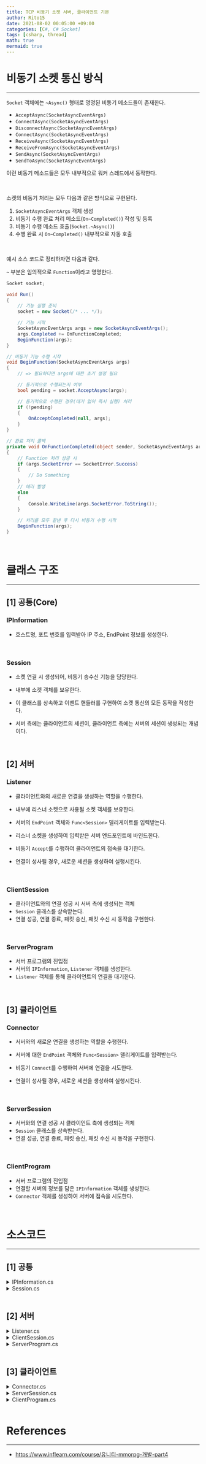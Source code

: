 ```yaml
---
title: TCP 비동기 소켓 서버, 클라이언트 기본
author: Rito15
date: 2021-08-02 00:05:00 +09:00
categories: [C#, C# Socket]
tags: [csharp, thread]
math: true
mermaid: true
---
```


# 비동기 소켓 통신 방식
---

`Socket` 객체에는 `~Async()` 형태로 명명된 비동기 메소드들이 존재한다.

- `AcceptAsync(SocketAsyncEventArgs)`
- `ConnectAsync(SocketAsyncEventArgs)`
- `DisconnectAsync(SocketAsyncEventArgs)`
- `ConnectAsync(SocketAsyncEventArgs)`
- `ReceiveAsync(SocketAsyncEventArgs)`
- `ReceiveFromAsync(SocketAsyncEventArgs)`
- `SendAsync(SocketAsyncEventArgs)`
- `SendToAsync(SocketAsyncEventArgs)`

이런 비동기 메소드들은 모두 내부적으로 워커 스레드에서 동작한다.

<br>

소켓의 비동기 처리는 모두 다음과 같은 방식으로 구현된다.

1. `SocketAsyncEventArgs` 객체 생성
2. 비동기 수행 완료 처리 메소드(`On~Completed()`) 작성 및 등록
3. 비동기 수행 메소드 호출(`Socket.~Async()`)
4. 수행 완료 시 `On~Completed()` 내부적으로 자동 호출

<br>

예시 소스 코드로 정리하자면 다음과 같다.

`~` 부분은 임의적으로 `Function`이라고 명명한다.

```cs
Socket socket;

void Run()
{
    // 기능 실행 준비
    socket = new Socket(/* ... */);

    // 기능 시작
    SocketAsyncEventArgs args = new SocketAsyncEventArgs();
    args.Completed += OnFunctionCompleted;
    BeginFunction(args);
}

// 비동기 기능 수행 시작
void BeginFunction(SocketAsyncEventArgs args)
{
    // => 필요하다면 args에 대한 초기 설정 필요

    // 동기적으로 수행되는지 여부
    bool pending = socket.AcceptAsync(args);

    // 동기적으로 수행된 경우(대기 없이 즉시 실행) 처리
    if (!pending)
    {
        OnAcceptCompleted(null, args);
    }
}

// 완료 처리 콜백
private void OnFunctionCompleted(object sender, SocketAsyncEventArgs args)
{
    // Function 처리 성공 시
    if (args.SocketError == SocketError.Success)
    {
        // Do Something
    }
    // 에러 발생
    else
    {
        Console.WriteLine(args.SocketError.ToString());
    }

    // 처리를 모두 끝낸 후 다시 비동기 수행 시작
    BeginFunction(args);
}
```

<br>

# 클래스 구조
---

## **[1] 공통(Core)**

### **IPInformation**
- 호스트명, 포트 번호를 입력받아 IP 주소, EndPoint 정보를 생성한다.

<br>

### **Session**
- 소켓 연결 시 생성되어, 비동기 송수신 기능을 담당한다.

- 내부에 소켓 객체를 보유한다.
- 이 클래스를 상속하고 이벤트 핸들러를 구현하여 소켓 통신의 모든 동작을 작성한다.
- 서버 측에는 클라이언트의 세션이, 클라이언트 측에는 서버의 세션이 생성되는 개념이다.

<br>


## **[2] 서버**

### **Listener**
- 클라이언트와의 새로운 연결을 생성하는 역할을 수행한다.

- 내부에 리스너 소켓으로 사용될 소켓 객체를 보유한다.
- 서버의 `EndPoint` 객체와 `Func<Session>` 델리게이트를 입력받는다.
- 리스너 소켓을 생성하여 입력받은 서버 엔드포인트에 바인드한다.
- 비동기 `Accept`를 수행하여 클라이언트의 접속을 대기한다.
- 연결이 성사될 경우, 새로운 세션을 생성하여 실행시킨다.

<br>

### **ClientSession**
- 클라이언트와의 연결 성공 시 서버 측에 생성되는 객체
- `Session` 클래스를 상속받는다.
- 연결 성공, 연결 종료, 패킷 송신, 패킷 수신 시 동작을 구현한다.

<br>

### **ServerProgram**
- 서버 프로그램의 진입점
- 서버의 `IPInformation`, `Listener` 객체를 생성한다.
- `Listener` 객체를 통해 클라이언트의 연결을 대기한다.

<br>


## **[3] 클라이언트**

### **Connector**
- 서버와의 새로운 연결을 생성하는 역할을 수행한다.

- 서버에 대한 `EndPoint` 객체와 `Func<Session>` 델리게이트를 입력받는다.
- 비동기 `Connect`를 수행하여 서버에 연결을 시도한다.
- 연결이 성사될 경우, 새로운 세션을 생성하여 실행시킨다.

<br>

### **ServerSession**
- 서버와의 연결 성공 시 클라이언트 측에 생성되는 객체
- `Session` 클래스를 상속받는다.
- 연결 성공, 연결 종료, 패킷 송신, 패킷 수신 시 동작을 구현한다.

<br>

### **ClientProgram**
- 서버 프로그램의 진입점
- 연결할 서버의 정보를 담은 `IPInformation` 객체를 생성한다.
- `Connector` 객체를 생성하여 서버에 접속을 시도한다.

<br>

# 소스코드
---

## **[1] 공통**

<details>
<summary markdown="span"> 
IPInformation.cs
</summary>

```cs
using System.Net;
using System.Net.Sockets;

public class IPInformation
{
    public IPAddress Address { get; private set; }
    public AddressFamily AddressFamily { get; private set; }
    public IPEndPoint EndPoint { get; private set; }

    public IPInformation(string hostNameOrAddress, int portNumber)
    {
        IPHostEntry ipHost = Dns.GetHostEntry(hostNameOrAddress);

        // 호스트가 보유한 IP 주소 중 첫 번째를 가져온다.
        Address = ipHost.AddressList[0];

        // IP 주소와 포트 번호를 통해 IP 연결 말단 객체를 생성한다.
        EndPoint = new IPEndPoint(Address, portNumber);

        AddressFamily = EndPoint.AddressFamily;
    }
}
```

</details>


<details>
<summary markdown="span"> 
Session.cs
</summary>

```cs
using System;
using System.Collections.Generic;
using System.Linq;
using System.Text;
using System.Threading;
using System.Threading.Tasks;

using System.Net;
using System.Net.Sockets;

using ByteSegment = System.ArraySegment<byte>;

public abstract class Session
{
    private const int TRUE = 1;
    private const int FALSE = 0;

    private Socket _socket;
    private int _isConnected;

    private SocketAsyncEventArgs _sendArgs;
    private SocketAsyncEventArgs _recvArgs;

    // Event Handlers
    protected abstract void OnConnected(EndPoint endPoint);
    protected abstract void OnDisconnected(EndPoint endPoint);
    protected abstract void OnReceived(ByteSegment buffer);
    protected abstract void OnSent(ByteSegment buffer);

    public Session()
    {
        _isConnected = FALSE;
    }
    /***********************************************************************
    *                               Public Methods
    ***********************************************************************/
    #region .
    /// <summary> 세션 시작하기 </summary>
    public void Init(Socket socket)
    {
        _socket = socket;
        _isConnected = TRUE;

        // Receive
        _recvArgs = new SocketAsyncEventArgs();
        _recvArgs.Completed += OnReceiveCompleted;
        _recvArgs.SetBuffer(new byte[1024], 0, 1024);

        BeginReceive();

        // Send
        _sendArgs = new SocketAsyncEventArgs();
        _sendArgs.Completed += OnSendCompleted;

        // 연결 완료 통보하기
        // 반드시 Init 끝자락에서 호출
        OnConnected(socket.RemoteEndPoint);
    }

    /// <summary> 대상 소켓과의 연결 종료하기 </summary>
    public void Disconnect()
    {
        // 이미 연결이 끊긴 경우 확인
        if (Interlocked.Exchange(ref _isConnected, FALSE) == FALSE)
            return;

        OnDisconnected(_socket.RemoteEndPoint);

        _socket.Shutdown(SocketShutdown.Both);
        _socket.Close();
    }

    /// <summary> 연결된 대상 소켓에 데이터 전송하기 </summary>
    public void Send(ByteSegment sendBuffer)
    {
        _sendArgs.SetBuffer(sendBuffer.Array, sendBuffer.Offset, sendBuffer.Count);
        BeginSend();
    }

    /// <summary> UTF-8 인코딩으로 메시지 전송하기 </summary>
    public void SendUTF8String(string message)
    {
        byte[] sendBuffer = Encoding.UTF8.GetBytes(message);
        Send(new ByteSegment(sendBuffer, 0, sendBuffer.Length));
    }
    #endregion
    /***********************************************************************
    *                               Protected Methods
    ***********************************************************************/
    #region .
    protected string GetTimeStamp()
    {
        return DateTime.Now.ToString("[HH:mm:ss]");
    }
    #endregion
    /***********************************************************************
    *                               Send Methods
    ***********************************************************************/
    #region .
    private void BeginSend()
    {
        bool pending = true;
        try
        {
            pending = _socket.SendAsync(_sendArgs);
        }
        catch (ObjectDisposedException)
        {
            Console.WriteLine($"대상이 연결을 강제로 종료하였습니다.");
            Disconnect();
        }

        if (pending == false)
        {
            // 즉시 수행되는 경우
            OnSendCompleted(null, _sendArgs);
        }
    }

    private void OnSendCompleted(object sender, SocketAsyncEventArgs args)
    {
        int byteTransferred = args.BytesTransferred;

        if (byteTransferred > 0 && args.SocketError == SocketError.Success)
        {
            try
            {
                OnSent(new ByteSegment(args.Buffer, args.Offset, byteTransferred));
            }
            catch (Exception e)
            {
                Console.WriteLine($"{nameof(OnSendCompleted)}() Error : {e}");
            }
        }
        else
        {
            string msg = $"{nameof(OnSendCompleted)}() Error : "
                + $"Byte Transferred [{byteTransferred}], "
                + $"Error Type [{args.SocketError}]\n";
            Console.WriteLine(msg);

            Disconnect(); // 소켓 에러 발생 시 세션 종료
        }
    }
    #endregion
    /***********************************************************************
    *                               Receive Methods
    ***********************************************************************/
    #region .
    // NOTE : Receive는 한 번의 수신이 완료되어야만 다음 수신을 준비하므로
    //        스레드 동기화 필요 X
    private void BeginReceive()
    {
        bool pending = _socket.ReceiveAsync(_recvArgs);
        if (pending == false)
        {
            // 즉시 수행되는 경우
            OnReceiveCompleted(null, _recvArgs);
        }
    }

    private void OnReceiveCompleted(object sender, SocketAsyncEventArgs args)
    {
        int byteTransferred = args.BytesTransferred;

        if (byteTransferred > 0 && args.SocketError == SocketError.Success)
        {
            try
            {
                OnReceived(new ByteSegment(args.Buffer, 0, byteTransferred));

                // Receive 재시작
                BeginReceive();
            }
            catch (Exception e)
            {
                Console.WriteLine($"{nameof(OnReceiveCompleted)}() Error : {e}");
                Disconnect();
            }
        }
        else
        {
            string msg = $"{nameof(OnReceiveCompleted)}() Error : "
                    + $"Byte Transferred [{byteTransferred}], "
                    + $"Error Type [{args.SocketError}]\n";
            Console.WriteLine(msg);

            Disconnect(); // 소켓 에러 발생 시 세션 종료
        }
    }
    #endregion
    
}
```

</details>

<br>



## **[2] 서버**

<details>
<summary markdown="span"> 
Listener.cs
</summary>

```cs
using System;
using System.Collections.Generic;
using System.Linq;
using System.Text;
using System.Threading.Tasks;

using System.Net;
using System.Net.Sockets;

/// <summary> TCP 서버 리스너 </summary>
public class Listener
{
    private Socket _listenSocket;
    private Func<Session> _sessionFactory;

    public void Init(IPEndPoint endPoint, Func<Session> sessionFactory, int backlog = 10)
    {
        // 리스너 소켓 생성 및 동작
        _listenSocket = new Socket(endPoint.AddressFamily, SocketType.Stream, ProtocolType.Tcp);
        _listenSocket.Bind(endPoint);
        _listenSocket.Listen(backlog);

        // 사용할 세션 등록
        _sessionFactory = sessionFactory;

        // Accept 시작
        SocketAsyncEventArgs args = new SocketAsyncEventArgs();
        args.Completed += OnAcceptCompleted;
        BeginAccept(args);
    }

    /// <summary> 비동기 Accept 시작 </summary>
    private void BeginAccept(SocketAsyncEventArgs args)
    {
        // Accept Socket을 비워놓지 않으면 예외 발생
        args.AcceptSocket = null;

        bool pending = _listenSocket.AcceptAsync(args);

        // 대기 없이 Accept를 즉시 성공한 경우 처리
        if (!pending)
        {
            OnAcceptCompleted(null, args);
        }
    }

    /// <summary> Accept 완료 처리 </summary>
    private void OnAcceptCompleted(object sender, SocketAsyncEventArgs args)
    {
        // Accept 성공
        if (args.SocketError == SocketError.Success)
        {
            Session session = _sessionFactory?.Invoke();
            session.Init(args.AcceptSocket);
        }
        // 에러 발생
        else
        {
            Console.WriteLine(args.SocketError.ToString());
        }

        // 처리를 모두 끝낸 후 다시 Accept 시작
        BeginAccept(args);
    }
}
```

</details>


<details>
<summary markdown="span"> 
ClientSession.cs
</summary>

```cs
using System;
using System.Collections.Generic;
using System.Linq;
using System.Net;
using System.Text;
using System.Threading;

using ByteSegment = System.ArraySegment<byte>;

class ClientSession : Session
{
    protected override void OnConnected(EndPoint endPoint)
    {
        Console.WriteLine($"Conntected To {endPoint}");

    }

    protected override void OnDisconnected(EndPoint endPoint)
    {
        Console.WriteLine($"Disconntected From {endPoint}");
    }

    protected override void OnReceived(ByteSegment buffer)
    {
        string str = Encoding.UTF8.GetString(buffer.Array, buffer.Offset, buffer.Count);
        Console.WriteLine($"{GetTimeStamp()} From Client - Len : {buffer.Count},  String : {str}\n");

        // 자동 응답
        SendUTF8String($"{str} - Receive Completed");
    }

    protected override void OnSent(ByteSegment buffer)
    {
        string str = Encoding.UTF8.GetString(buffer.Array, buffer.Offset, buffer.Count);
        Console.WriteLine($"{GetTimeStamp()} To Client : {str}");
    }
}
```

</details>


<details>
<summary markdown="span"> 
ServerProgram.cs
</summary>

```cs
using System;
using System.Collections.Generic;
using System.Linq;
using System.Text;
using System.Threading.Tasks;

using System.Net;

class ServerProgram
{
    static void Main(string[] args)
    {
        Console.WriteLine("SERVER RUNNING..\n");

        IPInformation ipInfo = new IPInformation(Dns.GetHostName(), 12345);
        Listener listener = new Listener();

        listener.Init(ipInfo.EndPoint, () => new ClientSession());

        while (true) ;
    }
}
```

</details>

<br>



## **[3] 클라이언트**

<details>
<summary markdown="span"> 
Connector.cs
</summary>

```cs
using System;
using System.Collections.Generic;
using System.Linq;
using System.Text;
using System.Threading.Tasks;

using System.Net;
using System.Net.Sockets;

/// <summary> 클라이언트에서 서버에 TCP 소켓 연결 생성 </summary>
public class Connector
{
    private Func<Session> _sessionFactory;

    /// <summary> 서버에 연결 시도하기 </summary>
    public void Connect(IPEndPoint endPoint, Func<Session> sessionFactory)
    {
        Socket socket = new Socket(endPoint.AddressFamily, SocketType.Stream, ProtocolType.Tcp);
        _sessionFactory = sessionFactory;

        SocketAsyncEventArgs args = new SocketAsyncEventArgs();
        args.Completed += OnConnectCompleted;
        args.RemoteEndPoint = endPoint;
        args.UserToken = socket;

        BeginConenct(args, socket);
    }

    private void BeginConenct(SocketAsyncEventArgs args, Socket socket)
    {
        bool pending = socket.ConnectAsync(args);
        if (pending == false)
        {
            OnConnectCompleted(null, args);
        }
    }

    private void OnConnectCompleted(object sender, SocketAsyncEventArgs args)
    {
        if (args.SocketError == SocketError.Success)
        {
            Session session = _sessionFactory?.Invoke();
            session.Init(args.ConnectSocket);

            // Note : Connect()에서 생성한 소켓과 args.ConnectSocket은 동일 객체이다.
        }
        else
        {
            Console.WriteLine($"{nameof(OnConnectCompleted)} Failed : {args.SocketError}");
        }
    }
}
```

</details>


<details>
<summary markdown="span"> 
ServerSession.cs
</summary>

```cs
using System;
using System.Collections.Generic;
using System.Linq;
using System.Net;
using System.Text;
using System.Threading;

using ByteSegment = System.ArraySegment<byte>;

class ServerSession : Session
{
    private void Body()
    {
        for (int i = 0; i < 5; i++)
        {
            string str = $"Hi {i}";
            SendUTF8String(str);

            Thread.Sleep(1000);
        }
    }

    protected override void OnConnected(EndPoint endPoint)
    {
        Console.WriteLine($"Conntected To {endPoint}");

        Body();
    }

    protected override void OnDisconnected(EndPoint endPoint)
    {
        Console.WriteLine($"Disconntected From {endPoint}");
    }

    protected override void OnReceived(ByteSegment buffer)
    {
        string str = Encoding.UTF8.GetString(buffer.Array, buffer.Offset, buffer.Count);
        Console.WriteLine($"{GetTimeStamp()} From Server - Len : {buffer.Count},  String : {str}\n");
    }

    protected override void OnSent(ByteSegment buffer)
    {
        string str = Encoding.UTF8.GetString(buffer.Array, buffer.Offset, buffer.Count);
        Console.WriteLine($"{GetTimeStamp()} To Server : {str}");
    }
}
```

</details>


<details>
<summary markdown="span"> 
ClientProgram.cs
</summary>

```cs
using System;
using System.Collections.Generic;
using System.Linq;
using System.Text;
using System.Threading.Tasks;

using System.Net;

class ClientProgram
{
    static void Main(string[] args)
    {
        Console.WriteLine("CLIENT RUNNING..\n");

        IPInformation ipInfo = new IPInformation(Dns.GetHostName(), 12345);
        Connector connector = new Connector();

        connector.Connect(ipInfo.EndPoint, () => new ServerSession());

        while (true) ;
    }
}
```

</details>



<br>

# References
---
- <https://www.inflearn.com/course/유니티-mmorpg-개발-part4>







